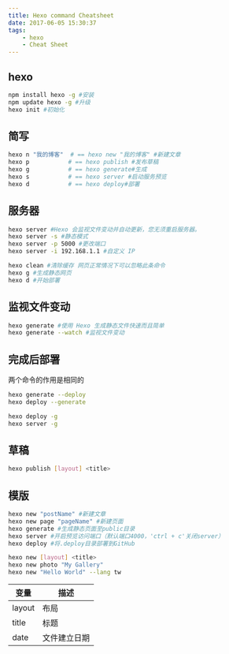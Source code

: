 ```yaml
---
title: Hexo command Cheatsheet
date: 2017-06-05 15:30:37
tags:
    - hexo
    - Cheat Sheet
---
```



## hexo

``` bash
npm install hexo -g #安装  
npm update hexo -g #升级  
hexo init #初始化
```

## 简写

``` bash
hexo n "我的博客"  # == hexo new "我的博客" #新建文章
hexo p           # == hexo publish #发布草稿
hexo g           # == hexo generate#生成
hexo s           # == hexo server #启动服务预览
hexo d           # == hexo deploy#部署
```

## 服务器

``` bash
hexo server #Hexo 会监视文件变动并自动更新，您无须重启服务器。
hexo server -s #静态模式
hexo server -p 5000 #更改端口
hexo server -i 192.168.1.1 #自定义 IP

hexo clean #清除缓存 网页正常情况下可以忽略此条命令
hexo g #生成静态网页
hexo d #开始部署
```

## 监视文件变动

``` bash
hexo generate #使用 Hexo 生成静态文件快速而且简单
hexo generate --watch #监视文件变动
```

## 完成后部署

两个命令的作用是相同的

``` bash
hexo generate --deploy
hexo deploy --generate

hexo deploy -g
hexo server -g
```

## 草稿

``` bash
hexo publish [layout] <title>
```

## 模版

``` bash
hexo new "postName" #新建文章
hexo new page "pageName" #新建页面
hexo generate #生成静态页面至public目录
hexo server #开启预览访问端口（默认端口4000，'ctrl + c'关闭server）
hexo deploy #将.deploy目录部署到GitHub

hexo new [layout] <title>
hexo new photo "My Gallery"
hexo new "Hello World" --lang tw
```

|变量  |	描述 |
|----  |---- |
|layout |	布局|
|title	|标题|
|date	|文件建立日期|

